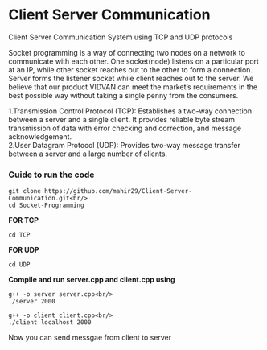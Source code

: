 # Client Server Communication
Client Server Communication System using TCP and UDP protocols

Socket programming is a way of connecting two nodes on a network to communicate with each other. 
One socket(node) listens on a particular port at an IP, while other socket reaches out to the other to form a connection.
Server forms the listener socket while client reaches out to the server.
We believe that our product VIDVAN can meet the market’s requirements in the best possible way without taking a single penny from the consumers.<br/>

1.Transmission Control Protocol (TCP): Establishes a two-way connection between a server and a single client.
It provides reliable byte stream transmission of data with error checking and correction, and message acknowledgement.<br/>
2.User Datagram Protocol (UDP): Provides two-way message transfer between a server and a large number of clients.


### Guide to run the code

```
git clone https://github.com/mahir29/Client-Server-Communication.git<br/>
cd Socket-Programming
```

**FOR TCP**
```
cd TCP
```

**FOR UDP**
```
cd UDP
```

**Compile and run server.cpp and client.cpp using**

```
g++ -o server server.cpp<br/>
./server 2000
```

```
g++ -o client client.cpp<br/>
./client localhost 2000
```
Now you can send messgae from client to server
